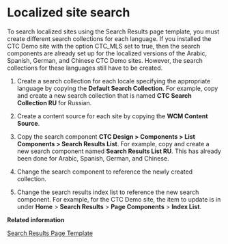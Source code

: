 # Localized site search

To search localized sites using the Search Results page template, you must create different search collections for each language. If you installed the CTC Demo site with the option CTC\_MLS set to true, then the search components are already set up for the localized versions of the Arabic, Spanish, German, and Chinese CTC Demo sites. However, the search collections for these languages still have to be created.

1.  Create a search collection for each locale specifying the appropriate language by copying the **Default Search Collection**. For example, copy and create a new search collection that is named **CTC Search Collection RU** for Russian.

2.  Create a content source for each site by copying the **WCM Content Source**.

3.  Copy the search component **CTC Design \> Components \> List Components \> Search Results List**. For example, copy and create a new search component named **Search Results List RU**. This has already been done for Arabic, Spanish, German, and Chinese.

4.  Change the search component to reference the newly created collection.

5.  Change the search results index list to reference the new search component. For example, for the CTC Demo site, the item to update is in under **Home** \> **Search Results** \> **Page Components** \> **Index List**.



**Related information**  


[Search Results Page Template](../ctc/ctc-assets-page-templates-search-results.md)

